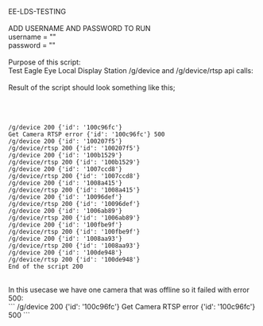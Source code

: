 EE-LDS-TESTING<br>
<br>
ADD USERNAME AND PASSWORD TO RUN<br>
username   = "" <br>
password   = ""<br>
<br>
Purpose of this script:<br>
Test Eagle Eye Local Display Station /g/device and /g/device/rtsp api calls:<br>
<br>
Result of the script should look something like this;<br>
<br>
<br>
<br>
```
/g/device 200 {'id': '100c96fc'}
Get Camera RTSP error {'id': '100c96fc'} 500
/g/device 200 {'id': '100207f5'}
/g/device/rtsp 200 {'id': '100207f5'}
/g/device 200 {'id': '100b1529'}
/g/device/rtsp 200 {'id': '100b1529'}
/g/device 200 {'id': '1007ccd8'}
/g/device/rtsp 200 {'id': '1007ccd8'}
/g/device 200 {'id': '1008a415'}
/g/device/rtsp 200 {'id': '1008a415'}
/g/device 200 {'id': '10096def'}
/g/device/rtsp 200 {'id': '10096def'}
/g/device 200 {'id': '1006ab89'}
/g/device/rtsp 200 {'id': '1006ab89'}
/g/device 200 {'id': '100fbe9f'}
/g/device/rtsp 200 {'id': '100fbe9f'}
/g/device 200 {'id': '1008aa93'}
/g/device/rtsp 200 {'id': '1008aa93'}
/g/device 200 {'id': '100de948'}
/g/device/rtsp 200 {'id': '100de948'}
End of the script 200
```
<br>
In this usecase we have one camera that was offline so it failed with error 500:<br>
```
/g/device 200 {'id': '100c96fc'}
Get Camera RTSP error {'id': '100c96fc'} 500
```
